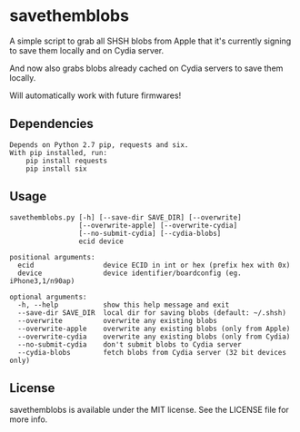 # savethemblobs

A simple script to grab all SHSH blobs from Apple that it's currently signing to save them locally and on Cydia server.

And now also grabs blobs already cached on Cydia servers to save them locally.

Will automatically work with future firmwares!

## Dependencies

	Depends on Python 2.7 pip, requests and six. 
	With pip installed, run:
		pip install requests
		pip install six
	

## Usage

	savethemblobs.py [-h] [--save-dir SAVE_DIR] [--overwrite]
	                 [--overwrite-apple] [--overwrite-cydia]
	                 [--no-submit-cydia] [--cydia-blobs]
	                 ecid device

	positional arguments:
	  ecid                 device ECID in int or hex (prefix hex with 0x)
	  device               device identifier/boardconfig (eg. iPhone3,1/n90ap)

	optional arguments:
	  -h, --help           show this help message and exit
	  --save-dir SAVE_DIR  local dir for saving blobs (default: ~/.shsh)
	  --overwrite          overwrite any existing blobs
	  --overwrite-apple    overwrite any existing blobs (only from Apple)
	  --overwrite-cydia    overwrite any existing blobs (only from Cydia)
	  --no-submit-cydia    don't submit blobs to Cydia server
	  --cydia-blobs        fetch blobs from Cydia server (32 bit devices only)


## License

savethemblobs is available under the MIT license. See the LICENSE file for more info.
